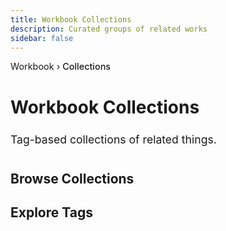 ```yaml
---
title: Workbook Collections
description: Curated groups of related works
sidebar: false
---
```


<script setup>
import { ref, computed } from 'vue';
import { useData } from 'vitepress';
import CollectionsGallery from '../../.vitepress/theme/components/collections/CollectionsGallery.vue';
import TagVisualization from '../../.vitepress/theme/components/collections/TagVisualization.vue';
import TagFilter from '../../.vitepress/theme/components/collections/TagFilter.vue';

// Get data from themeConfig
const { theme } = useData();
const collections = computed(() => theme.value.collections || []);
const workbookItems = computed(() => theme.value.workbookItems || []);

// Filtered items state
const filteredItems = ref([]);
</script>

<div class="collections-page">
  <div class="breadcrumbs">
    <a href="/workbook/">Workbook</a> &rsaquo; 
    <span class="current">Collections</span>
  </div>

  # Workbook Collections

  <div class="collections-intro">
    Tag-based collections of related things. 
  </div>

  ## Browse Collections

  <CollectionsGallery :collections="collections" />

  ## Explore Tags

  <TagVisualization :items="workbookItems" />
</div>

<style scoped>
.collections-page {
  max-width: 100%;
  width: 100%;
}

:deep(.VPContent) {
  width: 100%;
  max-width: 100%;
}

:deep(.VPDoc.has-aside .content-container) {
  max-width: 100%;
}

:deep(.VPDoc) {
  padding: 0 24px;
}

:deep(.VPDoc .container) {
  max-width: 100%;
}

.collections-intro {
  margin: 1.5rem 0 2.5rem;
  font-size: 1.1rem;
  color: var(--vp-c-text-2);
  max-width: 800px;
}

.breadcrumbs {
  margin-bottom: 1.5rem;
  font-size: 0.9rem;
  color: var(--vp-c-text-2);
}

.breadcrumbs a {
  color: var(--vp-c-text-2);
  text-decoration: none;
  transition: color 0.2s;
}

.breadcrumbs a:hover {
  color: var(--vp-c-brand);
  text-decoration: underline;
}

.breadcrumbs .current {
  font-weight: 500;
  color: var(--vp-c-text-1);
}
</style>
